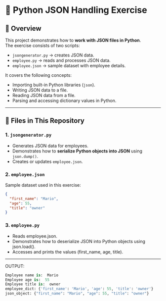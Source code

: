 # 🐍 Python JSON Handling Exercise  

## 📌 Overview  
This project demonstrates how to **work with JSON files in Python**.  
The exercise consists of two scripts:  
- `jsongenerator.py` → creates JSON data.  
- `employee.py` → reads and processes JSON data.  
- `employee.json` → sample dataset with employee details.  

It covers the following concepts:
- Importing built-in Python libraries (`json`).
- Writing JSON data to a file.
- Reading JSON data from a file.
- Parsing and accessing dictionary values in Python.

---

## 📂 Files in This Repository  

### 1. `jsongenerator.py`  
- Generates JSON data for employees.  
- Demonstrates how to **serialize Python objects into JSON** using `json.dump()`.  
- Creates or updates `employee.json`.  

### 2. `employee.json`  
Sample dataset used in this exercise:  

```json
{
  "first_name": "Mario",
  "age": 55,
  "title": "owner"
}
```

### 3. `employee.py`
- Reads employee.json.
- Demonstrates how to deserialize JSON into Python objects using json.load().
- Accesses and prints the values (first_name, age, title).

---

OUTPUT:

```python
Employee name is:  Mario
Employee age is:  55
Employee title is:  owner
employee_dict: {'first_name': 'Mario', 'age': 55, 'title': 'owner'}
json_object: {"first_name": "Mario", "age": 55, "title": "owner"}
```
